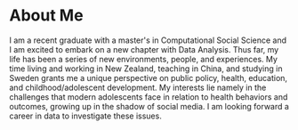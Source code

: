 
<h1>About Me</h1>

<p>
  I am a recent graduate with a master's in Computational Social Science and I am excited to embark on a new chapter with Data Analysis. Thus far, my life has been a series of new environments, people, and experiences. My time living and working in New Zealand, teaching in China, and studying in Sweden grants me a unique perspective on public policy, health, education, and childhood/adolescent development. My interests lie namely in the challenges that modern adolescents face in relation to health behaviors and outcomes, growing up in the shadow of social media. I am looking forward a career in data to investigate these issues.
</p>
